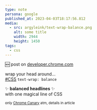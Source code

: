 ```yaml
---
type: note
persona: google
published_at: 2023-04-03T18:17:56.812
media:
  - src: argyleink/text-wrap-balance.png
    alt: some title
    width: 2944
    height: 1450
tags: 
  - css
---
```


🆕 post on [developer.chrome.com](https://developer.chrome.com/blog/css-text-wrap-balance/)

wrap your head around…  
[#CSS](https://developer.chrome.com/blog/css-text-wrap-balance/) `text-wrap: balance`

✨ **balanced headlines** ✨  
with one magical line of CSS

<small>only <a href="https://www.google.com/chrome/canary/">Chrome Canary</a> atm, details in article</small>